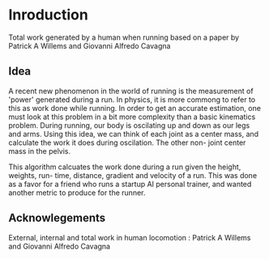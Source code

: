 # Inroduction
Total work generated by a human when running based on a paper by Patrick A Willems and Giovanni Alfredo Cavagna

## Idea
A recent new phenomenon in the world of running is the measurement of 'power' generated during a run. In physics, it is more commong to refer to this as work done while running. 
In order to get an accurate estimation, one must look at this problem in a bit more complexity than a basic kinematics problem. 
During running, our body is oscilating up and down as our legs and arms. Using this idea, we can think of each joint as a center mass, and calculate the work it does during oscilation. The other non- joint center mass in the pelvis. 

This algorithm calcuates the work done during a run given the height, weights, run- time, distance, gradient and velocity of a run. This was done as a favor for a friend who runs a startup AI personal trainer, and wanted another metric to produce for the runner. 

## Acknowlegements 
External, internal and total work in human locomotion : Patrick A Willems and Giovanni Alfredo Cavagna
